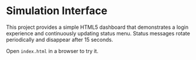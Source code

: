 # Simulation Interface

This project provides a simple HTML5 dashboard that demonstrates a login
experience and continuously updating status menu. Status messages rotate
periodically and disappear after 15 seconds.

Open `index.html` in a browser to try it.
